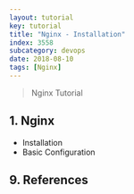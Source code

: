```yaml
---
layout: tutorial
key: tutorial
title: "Nginx - Installation"
index: 3558
subcategory: devops
date: 2018-08-10
tags: [Nginx]
---
```


> Nginx Tutorial

## 1. Nginx
* Installation
* Basic Configuration


## 9. References
